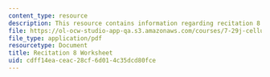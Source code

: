 ```yaml
---
content_type: resource
description: This resource contains information regarding recitation 8 worksheet
file: https://ol-ocw-studio-app-qa.s3.amazonaws.com/courses/7-29j-cellular-neurobiology-spring-2012/cdff14eaceac28cf6d014c35dcd80fce_MIT7_29JS12_Recitation8.pdf
file_type: application/pdf
resourcetype: Document
title: Recitation 8 Worksheet
uid: cdff14ea-ceac-28cf-6d01-4c35dcd80fce
---
```

